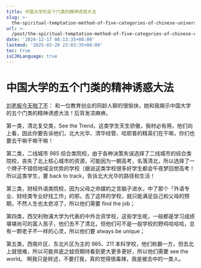 ```yaml
---
title: 中国大学的五个门类的精神诱惑大法
slug: >-
  the-spiritual-temptation-method-of-five-categories-of-chinese-universities-1y9edt
url: >-
  /post/the-spiritual-temptation-method-of-five-categories-of-chinese-universities-1y9edt.html
date: '2024-12-17 08:13:35+08:00'
lastmod: '2025-03-20 23:03:35+08:00'
toc: true
isCJKLanguage: true
---
```


# 中国大学的五个门类的精神诱惑大法

[刘老板今天啪了不](https://weibo.com/u/2357936555?refer_flag=0000015010_&from=feed&loc=nickname)：
和一位教育创业的同龄人聊的很愉快，她和我揭示中国大学的五个门类的精神诱惑大法！后背发凉麻痹。

第一类，清北复交类，See the Trend，这类学生天生骄傲，我材必有用，他们向上看，因此你要告诉他们，北大光华、清华经管、哈耶普的精英们在干嘛，你们也要去干嘛干嘛干嘛！

第二类，二线城市 985 综合类院校，由于各种决策失误选择了二线城市的综合类院校，丧失了北上核心城市的资源，可能因为一朝高考，名落清北，所以选择了一个牌子不错但地域没优势的学校（据说这类学校很多好学生都会午夜梦回想高考！所以这类学生，要 back to track，告诉北大光华的路径和生活！

第三类，财经外语类院校，因为父母之命媒妁之言脑子进水，中了那个「外语专业、财经类专业好找工作」的邪，去了这样的学校，就只能满足自己和父母的预期，不然人生也太悲凉了，所以他们需要 find the job；

第四类，西交利物浦大学为代表的中外合资学校，这些学生呢，一般都是学习成绩堪堪尚可的富人孩子，他们去不了清北，但他们可不是一般学校的野鸡哈哈哈，总有一颗老子不一样的心灵，所以他们要 always be unique；

第五类，西南片区、东北片区为主的 985、211 本科学校，他们称霸一方，但去北上就很难，所以可能井底之蛙但期待看到更大更多更好，所以他们需要 see the world。
啊我只是转述，不要打我，真的觉得很毒辣，我是被击中的一类人。
